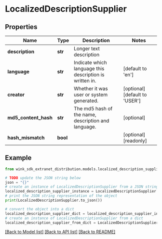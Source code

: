 # LocalizedDescriptionSupplier


## Properties

Name | Type | Description | Notes
------------ | ------------- | ------------- | -------------
**description** | **str** | Longer text description | 
**language** | **str** | Indicate which language this description is written in. | [default to 'en']
**creator** | **str** | Whether it was user or system generated. | [optional] [default to 'USER']
**md5_content_hash** | **str** | The md5 hash of the name, description and language. | [optional] 
**hash_mismatch** | **bool** |  | [optional] [readonly] 

## Example

```python
from wink_sdk_extranet_distribution.models.localized_description_supplier import LocalizedDescriptionSupplier

# TODO update the JSON string below
json = "{}"
# create an instance of LocalizedDescriptionSupplier from a JSON string
localized_description_supplier_instance = LocalizedDescriptionSupplier.from_json(json)
# print the JSON string representation of the object
print(LocalizedDescriptionSupplier.to_json())

# convert the object into a dict
localized_description_supplier_dict = localized_description_supplier_instance.to_dict()
# create an instance of LocalizedDescriptionSupplier from a dict
localized_description_supplier_from_dict = LocalizedDescriptionSupplier.from_dict(localized_description_supplier_dict)
```
[[Back to Model list]](../README.md#documentation-for-models) [[Back to API list]](../README.md#documentation-for-api-endpoints) [[Back to README]](../README.md)


